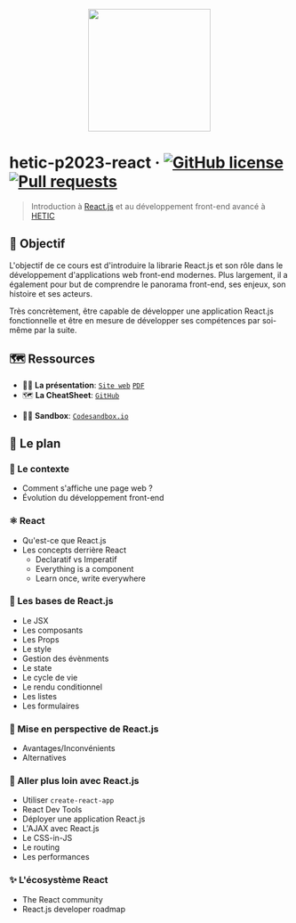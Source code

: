 <p align="center"><img src="https://github.com/greeeg/hetic-p2023-react/blob/master/.github/react-logo.png" width="220" /></p>

# hetic-p2023-react &middot; [![GitHub license](https://img.shields.io/badge/license-AGPLv3-blue)](https://github.com/greeeg/hetic-p2023-react/blob/master/LICENSE) [![Pull requests](https://img.shields.io/badge/PRs-welcome-brightgreen.svg)](https://github.com/greeeg/hetic-p2023-react/pulls)

> Introduction à [React.js](http://reactjs.org/) et au développement front-end avancé à [HETIC](https://www.hetic.net/)

## 🎯 Objectif

L'objectif de ce cours est d'introduire la librarie React.js et son rôle dans le développement d'applications web front-end modernes. Plus largement, il a également pour but de comprendre le panorama front-end, ses enjeux, son histoire et ses acteurs.

Très concrètement, être capable de développer une application React.js fonctionnelle et être en mesure de développer ses compétences par soi-même par la suite.

## 🗺 Ressources

- 👨‍🏫 **La présentation**: [`Site web`](https://hetic-p2023-react.netlify.com/) [`PDF`](https://github.com/greeeg/hetic-p2023-react/raw/master/hetic-p2023-react.pdf)
- 🗺 **La CheatSheet**: [`GitHub`](https://github.com/greeeg/hetic-p2023-react/blob/master/CHEATSHEET.md)

* 👩‍🔧 **Sandbox**: [`Codesandbox.io`](https://codesandbox.io/s/hetic-p2023-wikily-etdso?file=/src/App.js)

## 🏁 Le plan

### 👀 Le contexte

- Comment s'affiche une page web ?
- Évolution du développement front-end

### ⚛️ React

- Qu'est-ce que React.js
- Les concepts derrière React
  - Declaratif vs Imperatif
  - Everything is a component
  - Learn once, write everywhere

### 🐣 Les bases de React.js

- Le JSX
- Les composants
- Les Props
- Le style
- Gestion des évènments
- Le state
- Le cycle de vie
- Le rendu conditionnel
- Les listes
- Les formulaires

### 🤔 Mise en perspective de React.js

- Avantages/Inconvénients
- Alternatives

### 👵 Aller plus loin avec React.js

- Utiliser `create-react-app`
- React Dev Tools
- Déployer une application React.js
- L'AJAX avec React.js
- Le CSS-in-JS
- Le routing
- Les performances

### ✨ L'écosystème React

- The React community
- React.js developer roadmap
